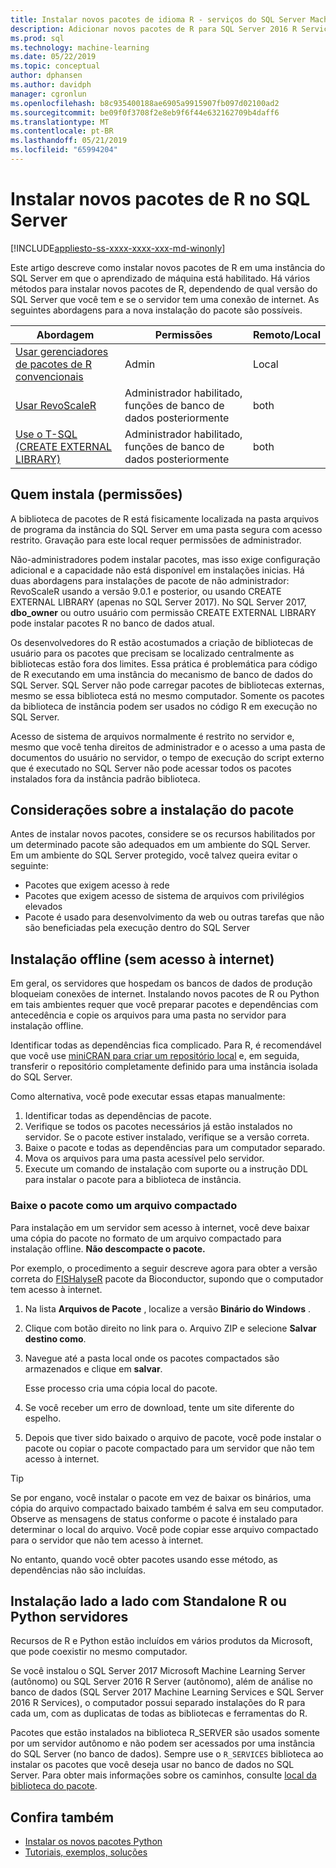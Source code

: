 ```yaml
---
title: Instalar novos pacotes de idioma R - serviços do SQL Server Machine Learning
description: Adicionar novos pacotes de R para SQL Server 2016 R Services ou serviços SQL Server 2017 Machine Learning (no banco de dados)
ms.prod: sql
ms.technology: machine-learning
ms.date: 05/22/2019
ms.topic: conceptual
author: dphansen
ms.author: davidph
manager: cgronlun
ms.openlocfilehash: b8c935400188ae6905a9915907fb097d02100ad2
ms.sourcegitcommit: be09f0f3708f2e8eb9f6f44e632162709b4daff6
ms.translationtype: MT
ms.contentlocale: pt-BR
ms.lasthandoff: 05/21/2019
ms.locfileid: "65994204"
---
```

# <a name="install-new-r-packages-on-sql-server"></a>Instalar novos pacotes de R no SQL Server
[!INCLUDE[appliesto-ss-xxxx-xxxx-xxx-md-winonly](../../includes/appliesto-ss-xxxx-xxxx-xxx-md-winonly.md)]

Este artigo descreve como instalar novos pacotes de R em uma instância do SQL Server em que o aprendizado de máquina está habilitado. Há vários métodos para instalar novos pacotes de R, dependendo de qual versão do SQL Server que você tem e se o servidor tem uma conexão de internet. As seguintes abordagens para a nova instalação do pacote são possíveis.

| Abordagem                           | Permissões               | Remoto/Local |
|------------------------------------|---------------------------|--------------|
| [Usar gerenciadores de pacotes de R convencionais](use-r-package-managers-on-sql-server.md)  | Admin | Local |
| [Usar RevoScaleR](use-revoscaler-to-manage-r-packages.md) |  Administrador habilitado, funções de banco de dados posteriormente | both|
| [Use o T-SQL (CREATE EXTERNAL LIBRARY)](install-r-packages-tsql.md) | Administrador habilitado, funções de banco de dados posteriormente | both 

## <a name="who-installs-permissions"></a>Quem instala (permissões)

A biblioteca de pacotes de R está fisicamente localizada na pasta arquivos de programa da instância do SQL Server em uma pasta segura com acesso restrito. Gravação para este local requer permissões de administrador.

Não-administradores podem instalar pacotes, mas isso exige configuração adicional e a capacidade não está disponível em instalações inicias. Há duas abordagens para instalações de pacote de não administrador: RevoScaleR usando a versão 9.0.1 e posterior, ou usando CREATE EXTERNAL LIBRARY (apenas no SQL Server 2017). No SQL Server 2017, **dbo_owner** ou outro usuário com permissão CREATE EXTERNAL LIBRARY pode instalar pacotes R no banco de dados atual.

Os desenvolvedores do R estão acostumados a criação de bibliotecas de usuário para os pacotes que precisam se localizado centralmente as bibliotecas estão fora dos limites. Essa prática é problemática para código de R executando em uma instância do mecanismo de banco de dados do SQL Server. SQL Server não pode carregar pacotes de bibliotecas externas, mesmo se essa biblioteca está no mesmo computador. Somente os pacotes da biblioteca de instância podem ser usados no código R em execução no SQL Server.

Acesso de sistema de arquivos normalmente é restrito no servidor e, mesmo que você tenha direitos de administrador e o acesso a uma pasta de documentos do usuário no servidor, o tempo de execução do script externo que é executado no SQL Server não pode acessar todos os pacotes instalados fora da instância padrão biblioteca. 

## <a name="considerations-for-package-installation"></a>Considerações sobre a instalação do pacote

Antes de instalar novos pacotes, considere se os recursos habilitados por um determinado pacote são adequados em um ambiente do SQL Server. Em um ambiente do SQL Server protegido, você talvez queira evitar o seguinte:

+ Pacotes que exigem acesso à rede
+ Pacotes que exigem acesso de sistema de arquivos com privilégios elevados
+ Pacote é usado para desenvolvimento da web ou outras tarefas que não são beneficiadas pela execução dentro do SQL Server

## <a name="offline-installation-no-internet-access"></a>Instalação offline (sem acesso à internet)

Em geral, os servidores que hospedam os bancos de dados de produção bloqueiam conexões de internet. Instalando novos pacotes de R ou Python em tais ambientes requer que você preparar pacotes e dependências com antecedência e copie os arquivos para uma pasta no servidor para instalação offline.

Identificar todas as dependências fica complicado. Para R, é recomendável que você use [miniCRAN para criar um repositório local](create-a-local-package-repository-using-minicran.md) e, em seguida, transferir o repositório completamente definido para uma instância isolada do SQL Server.

Como alternativa, você pode executar essas etapas manualmente:

1. Identificar todas as dependências de pacote. 
2. Verifique se todos os pacotes necessários já estão instalados no servidor. Se o pacote estiver instalado, verifique se a versão correta.
3. Baixe o pacote e todas as dependências para um computador separado.
4. Mova os arquivos para uma pasta acessível pelo servidor.
5. Execute um comando de instalação com suporte ou a instrução DDL para instalar o pacote para a biblioteca de instância.

### <a name="download-the-package-as-a-zipped-file"></a>Baixe o pacote como um arquivo compactado

Para instalação em um servidor sem acesso à internet, você deve baixar uma cópia do pacote no formato de um arquivo compactado para instalação offline. **Não descompacte o pacote.**

Por exemplo, o procedimento a seguir descreve agora para obter a versão correta do [FISHalyseR](https://bioconductor.org/packages/release/bioc/html/FISHalyseR.html) pacote da Bioconductor, supondo que o computador tem acesso à internet.

1.  Na lista **Arquivos de Pacote** , localize a versão **Binário do Windows** .

2.  Clique com botão direito no link para o. Arquivo ZIP e selecione **Salvar destino como**.

3.  Navegue até a pasta local onde os pacotes compactados são armazenados e clique em **salvar**.

    Esse processo cria uma cópia local do pacote. 

4. Se você receber um erro de download, tente um site diferente do espelho.

5. Depois que tiver sido baixado o arquivo de pacote, você pode instalar o pacote ou copiar o pacote compactado para um servidor que não tem acesso à internet.

> [!TIP]
> Se por engano, você instalar o pacote em vez de baixar os binários, uma cópia do arquivo compactado baixado também é salva em seu computador. Observe as mensagens de status conforme o pacote é instalado para determinar o local do arquivo. Você pode copiar esse arquivo compactado para o servidor que não tem acesso à internet.
> 
> No entanto, quando você obter pacotes usando esse método, as dependências não são incluídas. 


## <a name="side-by-side-installation-with-standalone-r-or-python-servers"></a>Instalação lado a lado com Standalone R ou Python servidores

Recursos de R e Python estão incluídos em vários produtos da Microsoft, que pode coexistir no mesmo computador.

Se você instalou o SQL Server 2017 Microsoft Machine Learning Server (autônomo) ou SQL Server 2016 R Server (autônomo), além de análise no banco de dados (SQL Server 2017 Machine Learning Services e SQL Server 2016 R Services), o computador possui separado instalações do R para cada um, com as duplicatas de todas as bibliotecas e ferramentas do R.

Pacotes que estão instalados na biblioteca R_SERVER são usados somente por um servidor autônomo e não podem ser acessados por uma instância do SQL Server (no banco de dados). Sempre use o `R_SERVICES` biblioteca ao instalar os pacotes que você deseja usar no banco de dados no SQL Server. Para obter mais informações sobre os caminhos, consulte [local da biblioteca do pacote](installing-and-managing-r-packages.md#package-library-location).


## <a name="see-also"></a>Confira também

+ [Instalar os novos pacotes Python](../python/install-additional-python-packages-on-sql-server.md)
+ [Tutoriais, exemplos, soluções](../tutorials/machine-learning-services-tutorials.md)
